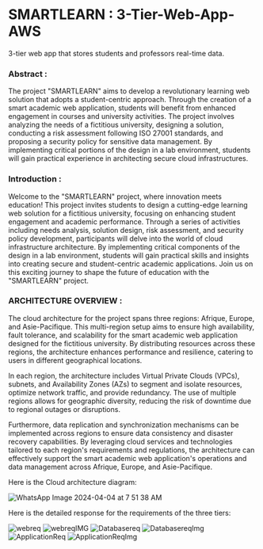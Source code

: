 # SMARTLEARN : 3-Tier-Web-App-AWS
3-tier web app that stores students and professors real-time data.


### Abstract :
The project "SMARTLEARN" aims to develop a revolutionary learning web solution that adopts a student-centric approach. Through the creation of a smart academic web application, students will benefit from enhanced engagement in courses and university activities. The project involves analyzing the needs of a fictitious university, designing a solution, conducting a risk assessment following ISO 27001 standards, and proposing a security policy for sensitive data management. By implementing critical portions of the design in a lab environment, students will gain practical experience in architecting secure cloud infrastructures.

### Introduction :

Welcome to the "SMARTLEARN" project, where innovation meets education! This project invites students to design a cutting-edge learning web solution for a fictitious university, focusing on enhancing student engagement and academic performance. Through a series of activities including needs analysis, solution design, risk assessment, and security policy development, participants will delve into the world of cloud infrastructure architecture. By implementing critical components of the design in a lab environment, students will gain practical skills and insights into creating secure and student-centric academic applications. Join us on this exciting journey to shape the future of education with the "SMARTLEARN" project.

### ARCHITECTURE OVERVIEW :

The cloud architecture for the project spans three regions: Afrique, Europe, and Asie-Pacifique. This multi-region setup aims to ensure high availability, fault tolerance, and scalability for the smart academic web application designed for the fictitious university. By distributing resources across these regions, the architecture enhances performance and resilience, catering to users in different geographical locations.

In each region, the architecture includes Virtual Private Clouds (VPCs), subnets, and Availability Zones (AZs) to segment and isolate resources, optimize network traffic, and provide redundancy. The use of multiple regions allows for geographic diversity, reducing the risk of downtime due to regional outages or disruptions.

Furthermore, data replication and synchronization mechanisms can be implemented across regions to ensure data consistency and disaster recovery capabilities. By leveraging cloud services and technologies tailored to each region's requirements and regulations, the architecture can effectively support the smart academic web application's operations and data management across Afrique, Europe, and Asie-Pacifique.

Here is the Cloud architecture diagram:


![WhatsApp Image 2024-04-04 at 7 51 38 AM](https://github.com/SimedNaiym/3-Tier-Web-App-AWS/assets/116762638/ca5ee4ad-b5c6-41bb-ad4d-d8064b4f95a9)


Here is the detailed response for the requirements of the three tiers: 

![webreq](https://github.com/SimedNaiym/3-Tier-Web-App-AWS/assets/116762638/37620154-54da-4779-bfae-56346087aae4)
![webreqIMG](https://github.com/SimedNaiym/3-Tier-Web-App-AWS/assets/116762638/5d85ef28-a7f8-4db6-ae66-937d8555ce1d)
![Databasereq](https://github.com/SimedNaiym/3-Tier-Web-App-AWS/assets/116762638/fbdec4b6-0990-4e72-a424-a6c0d3c03f99)
![DatabasereqImg](https://github.com/SimedNaiym/3-Tier-Web-App-AWS/assets/116762638/9694a558-0645-4e87-a167-45feb90b48f5)
![ApplicationReq](https://github.com/SimedNaiym/3-Tier-Web-App-AWS/assets/116762638/dc782434-e411-4d7f-97f3-e2ebf5ad96e6)
![ApplicationReqImg](https://github.com/SimedNaiym/3-Tier-Web-App-AWS/assets/116762638/dde8bf43-ec0e-413f-a05e-2b4c62a4ddf2)

































